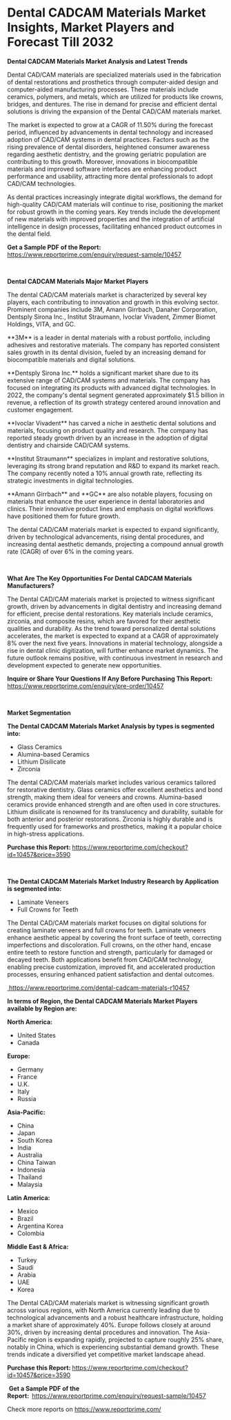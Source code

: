 <p><h1>Dental CADCAM Materials Market Insights, Market Players and Forecast Till 2032</h1></p><p><strong>Dental CADCAM Materials Market Analysis and Latest Trends</strong></p>
<p><p>Dental CAD/CAM materials are specialized materials used in the fabrication of dental restorations and prosthetics through computer-aided design and computer-aided manufacturing processes. These materials include ceramics, polymers, and metals, which are utilized for products like crowns, bridges, and dentures. The rise in demand for precise and efficient dental solutions is driving the expansion of the Dental CAD/CAM materials market.</p><p>The market is expected to grow at a CAGR of 11.50% during the forecast period, influenced by advancements in dental technology and increased adoption of CAD/CAM systems in dental practices. Factors such as the rising prevalence of dental disorders, heightened consumer awareness regarding aesthetic dentistry, and the growing geriatric population are contributing to this growth. Moreover, innovations in biocompatible materials and improved software interfaces are enhancing product performance and usability, attracting more dental professionals to adopt CAD/CAM technologies. </p><p>As dental practices increasingly integrate digital workflows, the demand for high-quality CAD/CAM materials will continue to rise, positioning the market for robust growth in the coming years. Key trends include the development of new materials with improved properties and the integration of artificial intelligence in design processes, facilitating enhanced product outcomes in the dental field.</p></p>
<p><strong>Get a Sample PDF of the Report:&nbsp;</strong> <a href="https://www.reportprime.com/enquiry/request-sample/10457?utm_campaign=3020&utm_medium=2&utm_source=Github&utm_content=ia&utm_term=20032025&utm_id=dental-cadcam-materials">https://www.reportprime.com/enquiry/request-sample/10457</a></p>
<p>&nbsp;</p>
<p><strong>Dental CADCAM Materials Major Market Players</strong></p>
<p><p>The dental CAD/CAM materials market is characterized by several key players, each contributing to innovation and growth in this evolving sector. Prominent companies include 3M, Amann Girrbach, Danaher Corporation, Dentsply Sirona Inc., Institut Straumann, Ivoclar Vivadent, Zimmer Biomet Holdings, VITA, and GC.</p><p>**3M** is a leader in dental materials with a robust portfolio, including adhesives and restorative materials. The company has reported consistent sales growth in its dental division, fueled by an increasing demand for biocompatible materials and digital solutions. </p><p>**Dentsply Sirona Inc.** holds a significant market share due to its extensive range of CAD/CAM systems and materials. The company has focused on integrating its products with advanced digital technologies. In 2022, the company's dental segment generated approximately $1.5 billion in revenue, a reflection of its growth strategy centered around innovation and customer engagement.</p><p>**Ivoclar Vivadent** has carved a niche in aesthetic dental solutions and materials, focusing on product quality and research. The company has reported steady growth driven by an increase in the adoption of digital dentistry and chairside CAD/CAM systems.</p><p>**Institut Straumann** specializes in implant and restorative solutions, leveraging its strong brand reputation and R&D to expand its market reach. The company recently noted a 10% annual growth rate, reflecting its strategic investments in digital technologies.</p><p>**Amann Girrbach** and **GC** are also notable players, focusing on materials that enhance the user experience in dental laboratories and clinics. Their innovative product lines and emphasis on digital workflows have positioned them for future growth.</p><p>The dental CAD/CAM materials market is expected to expand significantly, driven by technological advancements, rising dental procedures, and increasing dental aesthetic demands, projecting a compound annual growth rate (CAGR) of over 6% in the coming years.</p></p>
<p>&nbsp;</p>
<p><strong>What Are The Key Opportunities For Dental CADCAM Materials Manufacturers?</strong></p>
<p><p>The Dental CAD/CAM materials market is projected to witness significant growth, driven by advancements in digital dentistry and increasing demand for efficient, precise dental restorations. Key materials include ceramics, zirconia, and composite resins, which are favored for their aesthetic qualities and durability. As the trend toward personalized dental solutions accelerates, the market is expected to expand at a CAGR of approximately 8% over the next five years. Innovations in material technology, alongside a rise in dental clinic digitization, will further enhance market dynamics. The future outlook remains positive, with continuous investment in research and development expected to generate new opportunities.</p></p>
<p><strong>Inquire or Share Your Questions If Any Before Purchasing This Report:</strong> <a href="https://www.reportprime.com/enquiry/pre-order/10457?utm_campaign=3020&utm_medium=2&utm_source=Github&utm_content=ia&utm_term=20032025&utm_id=dental-cadcam-materials">https://www.reportprime.com/enquiry/pre-order/10457</a></p>
<p>&nbsp;</p>
<p><strong>Market Segmentation</strong></p>
<p><strong>The Dental CADCAM Materials Market Analysis by types is segmented into:</strong></p>
<p><ul><li>Glass Ceramics</li><li>Alumina-based Ceramics</li><li>Lithium Disilicate</li><li>Zirconia</li></ul></p>
<p><p>The dental CAD/CAM materials market includes various ceramics tailored for restorative dentistry. Glass ceramics offer excellent aesthetics and bond strength, making them ideal for veneers and crowns. Alumina-based ceramics provide enhanced strength and are often used in core structures. Lithium disilicate is renowned for its translucency and durability, suitable for both anterior and posterior restorations. Zirconia is highly durable and is frequently used for frameworks and prosthetics, making it a popular choice in high-stress applications.</p></p>
<p><strong>Purchase this Report:&nbsp;</strong><a href="https://www.reportprime.com/checkout?id=10457&price=3590&utm_campaign=3020&utm_medium=2&utm_source=Github&utm_content=ia&utm_term=20032025&utm_id=dental-cadcam-materials">https://www.reportprime.com/checkout?id=10457&price=3590</a></p>
<p>&nbsp;</p>
<p><strong>The Dental CADCAM Materials Market Industry Research by Application is segmented into:</strong></p>
<p><ul><li>Laminate Veneers</li><li>Full Crowns for Teeth</li></ul></p>
<p><p>The Dental CAD/CAM materials market focuses on digital solutions for creating laminate veneers and full crowns for teeth. Laminate veneers enhance aesthetic appeal by covering the front surface of teeth, correcting imperfections and discoloration. Full crowns, on the other hand, encase entire teeth to restore function and strength, particularly for damaged or decayed teeth. Both applications benefit from CAD/CAM technology, enabling precise customization, improved fit, and accelerated production processes, ensuring enhanced patient satisfaction and dental outcomes.</p></p>
<p><a href="https://www.reportprime.com/dental-cadcam-materials-r10457?utm_campaign=3020&utm_medium=2&utm_source=Github&utm_content=ia&utm_term=20032025&utm_id=dental-cadcam-materials">&nbsp;https://www.reportprime.com/dental-cadcam-materials-r10457</a></p>
<p><strong>In terms of Region, the Dental CADCAM Materials Market Players available by Region are:</strong></p>
<p>
    <p> <strong> North America: </strong>
        <ul>
            <li>United States</li>
            <li>Canada</li>
        </ul>
        </p> 
    <p> <strong> Europe: </strong>
        <ul>
            <li>Germany</li>
            <li>France</li>
            <li>U.K.</li>
            <li>Italy</li>
            <li>Russia</li>
        </ul>
        </p> 
    <p> <strong> Asia-Pacific: </strong>
        <ul>
            <li>China</li>
            <li>Japan</li>
            <li>South Korea</li>
            <li>India</li>
            <li>Australia</li>
            <li>China Taiwan</li>
            <li>Indonesia</li>
            <li>Thailand</li>
            <li>Malaysia</li>
        </ul>
        </p> 
    <p> <strong> Latin America: </strong>
        <ul>
            <li>Mexico</li>
            <li>Brazil</li>
            <li>Argentina Korea</li>
            <li>Colombia</li>
        </ul>
        </p> 
    <p> <strong> Middle East & Africa: </strong>
        <ul>
            <li>Turkey</li>
            <li>Saudi</li>
            <li>Arabia</li>
            <li>UAE</li>
            <li>Korea</li>
        </ul>
    </p>
    </p>
<p><p>The Dental CAD/CAM materials market is witnessing significant growth across various regions, with North America currently leading due to technological advancements and a robust healthcare infrastructure, holding a market share of approximately 40%. Europe follows closely at around 30%, driven by increasing dental procedures and innovation. The Asia-Pacific region is expanding rapidly, projected to capture roughly 25% share, notably in China, which is experiencing substantial demand growth. These trends indicate a diversified yet competitive market landscape ahead.</p></p>
<p><strong>Purchase this Report: </strong><a href="https://www.reportprime.com/checkout?id=10457&price=3590&utm_campaign=3020&utm_medium=2&utm_source=Github&utm_content=ia&utm_term=20032025&utm_id=dental-cadcam-materials">https://www.reportprime.com/checkout?id=10457&price=3590</a></p>
<p>&nbsp;<strong>Get a Sample PDF of the Report:&nbsp;&nbsp;</strong><a href="https://www.reportprime.com/enquiry/request-sample/10457?utm_campaign=3020&utm_medium=2&utm_source=Github&utm_content=ia&utm_term=20032025&utm_id=dental-cadcam-materials">https://www.reportprime.com/enquiry/request-sample/10457</a></p>
<p><strong></strong></p>
<p>Check more reports on <a href="https://www.reportprime.com/?utm_campaign=3020&utm_medium=2&utm_source=Github&utm_content=ia&utm_term=20032025&utm_id=dental-cadcam-materials">https://www.reportprime.com/</a></p>